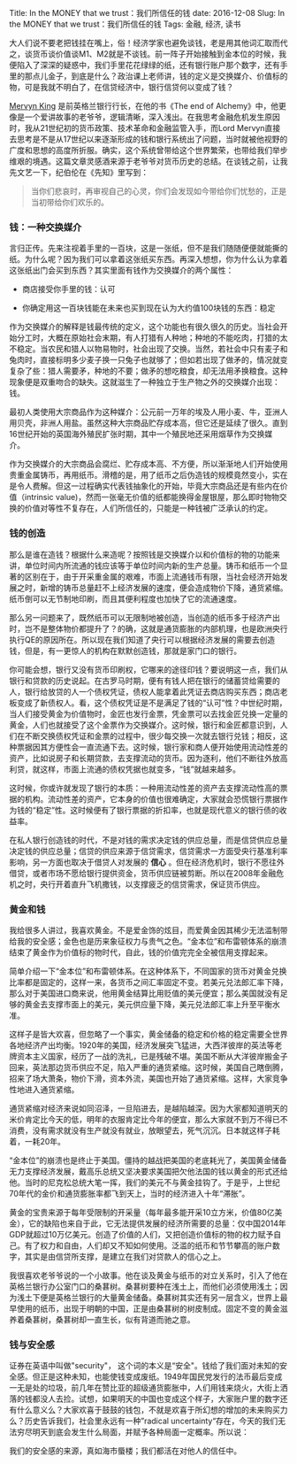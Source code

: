 Title: In the MONEY that we trust：我们所信任的钱
date: 2016-12-08
Slug: In the MONEY that we trust：我们所信任的钱
Tags: 金融, 经济, 读书



大人们说不要老把钱挂在嘴上，俗！经济学家也避免谈钱，老是用其他词汇取而代之，谈货币谈价值谈M1、M2就是不谈钱。前一阵子开始接触到金本位的时候，我便陷入了深深的疑惑中，我们手里花花绿绿的纸，还有银行账户那个数字，还有手里的那点儿金子，到底是什么？政治课上老师讲，钱的定义是交换媒介、价值标的物，可是我就不明白了，在信贷经济中，银行信贷何以变成了钱？



[Mervyn King](https://en.wikipedia.org/wiki/Mervyn_King,_Baron_King_of_Lothbury) 是前英格兰银行行长，在他的书《The end of Alchemy》中，他更像是一个爱讲故事的老爷爷，逻辑清晰，深入浅出。在我思考金融危机发生原因时，我从21世纪初的货币政策、技术革命和金融监管入手，而Lord Mervyn直接去思考是不是从17世纪以来逐渐形成的钱和银行系统出了问题，当时就被他视野的广度和思想的高度所折服。确实，这个系统曾带给这个世界繁荣，也带给我们举步维艰的境遇。这篇文章灵感酒来源于老爷爷对货币历史的总结。在谈钱之前，让我先文艺一下，纪伯伦在《先知》里写到：

>当你们悲哀时，再审视自己的心灵，你们会发现如今带给你们忧愁的，正是当初带给你们欢乐的。



### 钱：一种交换媒介

言归正传。先来注视着手里的一百块，这是一张纸，但不是我们随随便便就能撕的纸。为什么呢？因为我们可以拿着这张纸买东西。再深入想想，你为什么认为拿着这张纸出门会买到东西？其实里面有钱作为交换媒介的两个属性：

* 商店接受你手里的钱：认可

* 你确定用这一百块钱能在未来也买到现在认为大约值100块钱的东西：稳定



作为交换媒介的解释是钱最传统的定义，这个功能也有很久很久的历史。当社会开始分工时，大概在原始社会末期，有人打猎有人种地；种地的不能吃肉，打猎的太不稳定。当农民和猎人以物易物时，社会出现了交换。当然，若社会中只有麦子和兔肉时，直接标明多少麦子换一只兔子也就够了；但如若出现了做矛的，情况就变复杂了些：猎人需要矛，种地的不要；做矛的想吃粮食，却无法用矛换粮食。这种现象便是双重吻合的缺失。这就滋生了一种独立于生产物之外的交换媒介出现：钱。



最初人类使用大宗商品作为这种媒介：公元前一万年的埃及人用小麦、牛，亚洲人用贝壳，非洲人用盐。虽然这种大宗商品贮存成本高，但它还是延续了很久。直到16世纪开始的英国海外殖民扩张时期，其中一个殖民地还采用烟草作为交换媒介。



作为交换媒介的大宗商品会腐烂、贮存成本高、不方便，所以渐渐地人们开始使用贵重金属铸币，再用纸币。滑稽的是，用了纸币之后伪造钱的规模竟然变小，实在是令人费解。但这一过程确实代表钱抽象化的开始，毕竟大宗商品还是有些内在价值（intrinsic value)，然而一张毫无价值的纸都能换得金屋银屋，那么即时物物交换的价值对等性不复存在，人们所信任的，只能是一种钱被广泛承认的约定。



### 钱的创造

那么是谁在造钱？根据什么来造呢？按照钱是交换媒介以和价值标的物的功能来讲，单位时间内所流通的钱应该等于单位时间内新的生产总量。铸币和纸币一个显著的区别在于，由于开采重金属的艰难，市面上流通钱币有限，当社会经济开始发展之时，新增的铸币总量赶不上经济发展的速度，便会造成物价下降，通货紧缩。纸币倒可以无节制地印刷，而且其便利程度也加快了它的流通速度。



那么另一问题来了，既然纸币可以无限制地被创造，当创造的纸币多于经济产出时，岂不是整体物价都提升了？的确，这就是通货膨胀的内部机理，也是欧洲央行执行QE的原因所在。所以现在我们知道了央行可以根据经济发展的需要去创造钱，但是，有一更惊人的机构在默默创造钱，那就是家门口的银行。



你可能会想，银行又没有货币印刷权，它哪来的途径印钱？要说明这一点，我们从银行和贷款的历史说起。在古罗马时期，便有有钱人把在银行的储蓄贷给需要的人，银行给放贷的人一个债权凭证，债权人能拿着此凭证去商店购买东西；商店老板变成了新债权人。看，这个债权凭证是不是满足了钱的“认可”性？中世纪时期，当人们接受黄金为价值物时，金匠也发行金票，凭金票可以去找金匠兑换一定量的黄金，人们也就接受了这个金票作为交换媒介。这时候，银行和金匠都意识到，人们在不断交换债权凭证和金票的过程中，很少每交换一次就去银行兑钱；相反，这种票据因其方便性会一直流通下去。这时候，银行家和商人便开始使用流动性差的资产，比如说房子和长期贷款，去支撑流动的货币。因为逐利，他们不断往外放高利贷，就这样，市面上流通的债权凭据也就变多，“钱”就越来越多。



这时候，你或许就发现了银行的本质：一种用流动性差的资产去支撑流动性高的票据的机构。流动性差的资产，它本身的价值也很难确定，大家就会恐慌银行票据作为钱的“稳定”性。这时候便有了银行票据的折扣率，也就是现代意义的银行债的收益率。



在私人银行创造钱的时代，不是对钱的需求决定钱的供应总量，而是信贷供应总量决定钱的供应总量；信贷的供应来源于信贷需求，信贷需求一方面受央行基准利率影响，另一方面也取决于借贷人对发展的 __信心__ 。但在经济危机时，银行不愿往外借贷，或者市场不愿给银行提供资金，货币供应链被剪断。所以在2008年金融危机之时，央行开着直升飞机撒钱，以支撑疲乏的信贷需求，保证货币供应。



### 黄金和钱

我给很多人讲过，我喜欢黄金。不是爱金饰的炫目，而爱黄金因其稀少无法滥制带给我的安全感；金色也是历来象征权力与贵气之色。“金本位”和布雷顿体系的崩溃结束了黄金作为价值标的物时代，自此，钱的价值完完全全被信用支撑起来。



简单介绍一下“金本位”和布雷顿体系。在这种体系下，不同国家的货币对黄金兑换比率都是固定的，这样一来，各货币之间汇率固定不变。若美元兑法郎汇率下降，那么对于美国进口商来说，他用黄金结算比用贬值的美元便宜；那么美国就没有足够的黄金去支撑市面上的美元，美元供应量下降，美元兑法郎汇率上升至平衡水准。



这样子是皆大欢喜，但忽略了一个事实，黄金储备的稳定和价格的稳定需要全世界各地经济产出均衡。1920年的美国，经济发展突飞猛进，大西洋彼岸的英法等老牌资本主义国家，经历了一战的洗礼，已是残破不堪。美国不断从大洋彼岸搬金子回来，英法那边货币供应不足，陷入严重的通货紧缩。这时候，美国自己瞎倒腾，招来了场大萧条，物价下滑，资本外流，美国也开始了通货紧缩。这样，大家竞争性地进入通货紧缩。



通货紧缩对经济来说如同沼泽，一旦陷进去，是越陷越深。因为大家都知道明天的米价肯定比今天的低，明年的衣服肯定比今年的便宜，那么大家就不到万不得已不消费，没有需求就没有生产就没有就业，放眼望去，死气沉沉。日本就这样子耗着，一耗20年。



“金本位”的崩溃也是终止于美国。僵持的越战把美国的老底耗光了，美国黄金储备无力支撑经济发展，戴高乐总统又坚决要求美国把欠他法国的钱以黄金的形式还给他。当时的尼克松总统大笔一挥，我们的美元不与黄金挂钩了。于是乎，上世纪70年代的金价和通货膨胀率都飞到天上，当时的经济进入十年“滞胀”。



黄金的宝贵来源于每年受限制的开采量（每年最多能开采10立方米，价值80亿美金），它的缺陷也来自于此，它无法提供发展的经济所需要的总量：仅中国2014年GDP就超过10万亿美元。创造了价值的人们，又把创造价值标的物的权力赋予自己。有了权力和自由，人们却又不知如何使用。泛滥的纸币和节节攀高的账户数字，其实是由信贷所支撑，是建立在我们对贷款人的信心之上。



我很喜欢老爷爷说的一个小故事。他在谈及黄金与纸币的对立关系时，引入了他在英格兰银行办公室门口的桑葚树。桑葚树要种在浅土上，而他们必须使用浅土；因为浅土下便是英格兰银行的大量黄金储备。桑葚树其实还有另一层含义，世界上最早使用的纸币，出现于明朝的中国，正是由桑葚树的树皮制成。固定不变的黄金滋养着桑葚树，桑葚树却一直生长，似有背道而驰之意。



### 钱与安全感

证券在英语中叫做"security"， 这个词的本义是“安全"。钱给了我们面对未知的安全感。但正是这种未知，也能使钱变成废纸。1949年国民党发行的法币最后变成一无是处的垃圾，前几年在赞比亚的超级通货膨胀中，人们用钱来烧火，大街上洒落的钱都没人去捡。试想，如果明天的中国也变成这个样子，大家账户里的数字还有什么意义么？大家欢喜于鼓鼓的钱包，不就是欢喜于所幻想的增加的未来购买力么？历史告诉我们，社会里永远有一种”radical uncertainty“存在，今天的我们无法穷尽明天到底会发生什么局面，并赋予各种局面一定概率。所以说：



我们的安全感的来源，真如海市蜃楼；我们都活在对他人的信任中。

